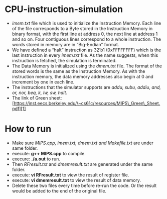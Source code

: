 # CPU-instruction-simulation
- *imem.txt* file which is used to initialize the Instruction Memory. Each line of the file corresponds to a Byte stored in the Instruction Memory in binary format, with the first line at address 0, the next line at address 1 and so on. Four contiguous lines correspond to a whole instruction. The words stored in memory are in “Big-Endian” format.
- We have defined a “halt” instruction as 32’b1 (0xFFFFFFFF) which is the last instruction in every *imem.txt* file. As the name suggests, when this instruction is fetched, the simulation is terminated.
- The Data Memory is initialized using the *dmem.txt* file. The format of the stored words is the same as the Instruction Memory. As with the instruction memory, the data memory addresses also begin at 0 and increment by one in each line. 
- The instructions that the simulator supports are *addu, subu, addiu, and, or, nor, beq, k, lw, sw, halt.*
- The link of Green sheet:[https://inst.eecs.berkeley.edu/\~cs61c/resources/MIPS\_Green\_Sheet.pdf][1]

[1]:	https://inst.eecs.berkeley.edu/~cs61c/resources/MIPS_Green_Sheet.pdf

# How to run  
- Make sure *MIPS.cpp, imem.txt, dmem.txt and Makefile.txt* are under same folder.  
- execute: **g++ MIPS.cpp** to compile.
- execure: **./a.out** to run.
- Then *RFresult.txt* and *dmemresult.txt* are generated under the same folder.  
- execute: **vi RFresult.txt** to view the result of register file.
- execute: **vi dmemresult.txt** to view the result of data memory.  
- Delete these two files every time before re-run the code. Or the result would be added to the end of the original file.
  
